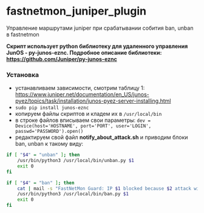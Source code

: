 # fastnetmon_juniper_plugin
Управление маршрутами juniper при срабатывании собития ban, unban в fastnetmon

**Скрипт использует python библиотеку для удаленного управления JunOS - py-junos-eznc. Подробное описание библиотеки: https://github.com/Juniper/py-junos-eznc**

### Установка
- устанавливаем зависимости, смотрим таблицу 1:  https://www.juniper.net/documentation/en_US/junos-pyez/topics/task/installation/junos-pyez-server-installing.html
- `sudo pip install junos-eznc`
- копируем файлы скриптов и кладем их в `/usr/local/bin`
- в строке файлов вписываем свои параметры:
`dev = Device(host='HOSTNAME', port='PORT', user='LOGIN', passwd='PASSWORD').open()`
- редактируем свой файл **notify_about_attack.sh** и приводим блоки ban, unban к такому виду:

```bash
if [ "$4" = "unban" ]; then
    /usr/bin/python3 /usr/local/bin/unban.py $1
    exit 0
fi

if [ "$4" = "ban" ]; then
    cat | mail -s "FastNetMon Guard: IP $1 blocked because $2 attack with power $3 pps" $email_notify;
    /usr/bin/python3 /usr/local/bin/ban.py $1
    exit 0
fi

```
